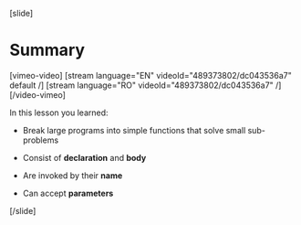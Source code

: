 [slide]
# Summary

[vimeo-video]
[stream language="EN" videoId="489373802/dc043536a7" default /]
[stream language="RO" videoId="489373802/dc043536a7"  /]
[/video-vimeo]

In this lesson you learned:

- Break large programs into simple functions that solve small sub-problems

- Consist of **declaration** and **body**

- Are invoked by their **name**

- Can accept **parameters**


[/slide]